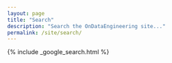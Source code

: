 ```yaml
---
layout: page
title: "Search"
description: "Search the OnDataEngineering site..."
permalink: /site/search/
---
```


{% include _google_search.html %}
